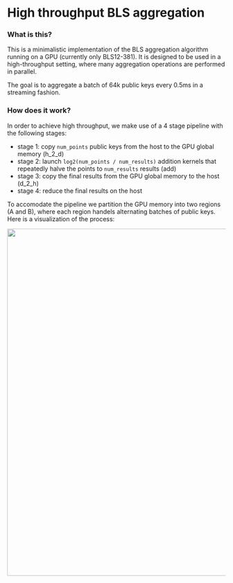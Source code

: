 # High throughput BLS aggregation

### What is this?

This is a minimalistic implementation of the BLS aggregation algorithm running on a GPU (currently only BLS12-381). 
It is designed to be used in a high-throughput setting, where many aggregation operations are performed in parallel. 

The goal is to aggregate a batch of 64k public keys every 0.5ms in a streaming fashion.

### How does it work?

In order to achieve high throughput, we make use of a 4 stage pipeline with the following stages:
- stage 1: copy `num_points` public keys from the host to the GPU global memory (h_2_d)
- stage 2: launch `log2(num_points / num_results)` addition kernels that repeatedly halve the points to `num_results` results (add)
- stage 3: copy the final results from the GPU global memory to the host (d_2_h)
- stage 4: reduce the final results on the host

To accomodate the pipeline we partition the GPU memory into two regions (A and B), where each region handels alternating batches of public keys.
Here is a visualization of the process:

<div align="center">
    <img src="https://github.com/rafalum/bls_cuda/assets/38735195/0294cbb4-5aa1-4003-a283-14868fa4cd81" width=800 />
</div>
